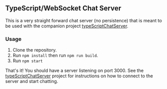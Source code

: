 ## TypeScript/WebSocket Chat Server ##

This is a very straight forward chat server (no persistence) that is meant to be
used with the companion project [typeScriptChatServer](https://github.com/nprice1/typeScriptChatClient).

### Usage ###

1. Clone the repository.
2. Run `npm install` then run `npm run build`.
3. Run `npm start`  

That's it! You should have a server listening on port 3000. See the [typeScriptChatServer](https://github.com/nprice1/typeScriptChatClient)
project for instructions on how to connect to the server and start chatting.
